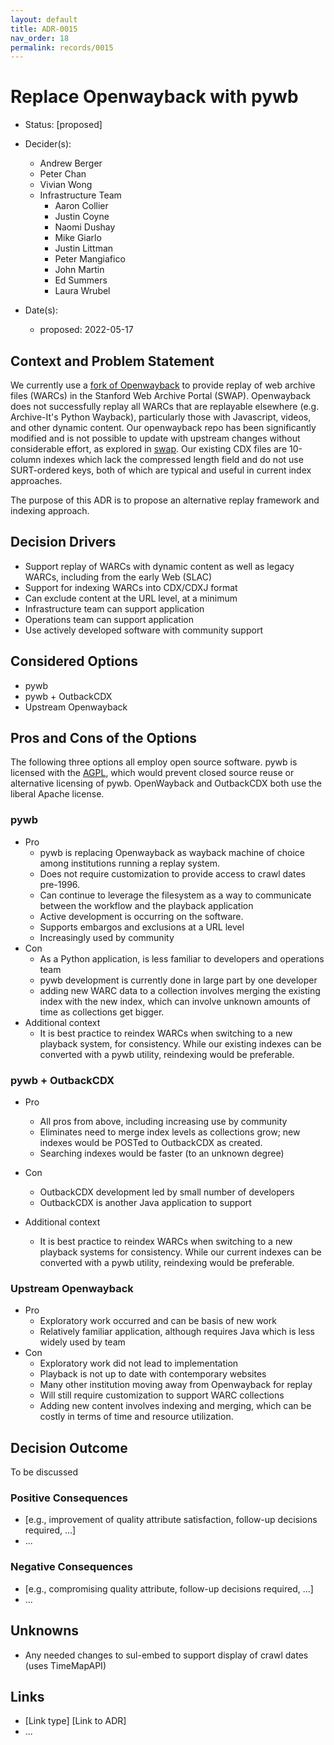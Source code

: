 ```yaml
---
layout: default
title: ADR-0015
nav_order: 18
permalink: records/0015
---
```

# Replace Openwayback with pywb

* Status: [proposed] <!-- required -->
* Decider(s): <!-- required -->
  * Andrew Berger
  * Peter Chan
  * Vivian Wong
  * Infrastructure Team
    * Aaron Collier
    * Justin Coyne
    * Naomi Dushay
    * Mike Giarlo
    * Justin Littman
    * Peter Mangiafico
    * John Martin
    * Ed Summers
    * Laura Wrubel

* Date(s): <!-- required -->
  * proposed: 2022-05-17

## Context and Problem Statement <!-- required -->

We currently use a [fork of Openwayback](https://github.com/sul-dlss/openwayback) to provide replay of web archive files (WARCs) in the Stanford Web Archive Portal (SWAP). Openwayback does not successfully replay all WARCs that are replayable elsewhere (e.g. Archive-It's Python Wayback), particularly those with Javascript, videos, and other dynamic content.  Our openwayback repo has been significantly modified and is not possible to update with upstream changes without considerable effort, as explored in [swap](https://github.com/sul-dlss/swap). Our existing CDX files are 10-column indexes which lack the compressed length field and do not use SURT-ordered keys, both of which are typical and useful in current index approaches. 

The purpose of this ADR is to propose an alternative replay framework and indexing approach.

## Decision Drivers <!-- optional -->

* Support replay of WARCs with dynamic content as well as legacy WARCs, including from the early Web (SLAC)
* Support for indexing WARCs into CDX/CDXJ format
* Can exclude content at the URL level, at a minimum
* Infrastructure team can support application
* Operations team can support application
* Use actively developed software with community support

## Considered Options <!-- required -->

* pywb
* pywb + OutbackCDX
* Upstream Openwayback 

## Pros and Cons of the Options

The following three options all employ open source software. pywb is licensed with the [AGPL](https://en.wikipedia.org/wiki/GNU_Affero_General_Public_License), which would prevent closed source reuse or alternative licensing of pywb. OpenWayback and OutbackCDX both use the liberal Apache license.

### pywb

* Pro
  * pywb is replacing Openwayback as wayback machine of choice among institutions running a replay system.
  * Does not require customization to provide access to crawl dates pre-1996. 
  * Can continue to leverage the filesystem as a way to communicate between the workflow and the playback application
  * Active development is occurring on the software.
  * Supports embargos and exclusions at a URL level
  * Increasingly used by community
* Con
  * As a Python application, is less familiar to developers and operations team
  * pywb development is currently done in large part by one developer
  * adding new WARC data to a collection involves merging the existing index with the new index, which can involve unknown amounts of time as collections get bigger.
* Additional context
  * It is best practice to reindex WARCs when switching to a new playback system, for consistency. While our existing indexes can be converted with a pywb utility, reindexing would be preferable. 

### pywb + OutbackCDX
* Pro
  * All pros from above, including increasing use by community
  * Eliminates need to merge index levels as collections grow; new indexes would be POSTed to OutbackCDX as created.
  * Searching indexes would be faster (to an unknown degree)

* Con  
  * OutbackCDX development led by small number of developers
  * OutbackCDX is another Java application to support

* Additional context
  * It is best practice to reindex WARCs when switching to a new playback systems for consistency. While our current indexes can be converted with a pywb utility, reindexing would be preferable. 

### Upstream Openwayback 
* Pro
  * Exploratory work occurred and can be basis of new work
  * Relatively familiar application, although requires Java which is less widely used by team
* Con
  * Exploratory work did not lead to implementation
  * Playback is not up to date with contemporary websites
  * Many other institution moving away from Openwayback for replay
  * Will still require customization to support WARC collections
  * Adding new content involves indexing and merging, which can be costly in terms of time and resource utilization.


## Decision Outcome <!-- required -->

To be discussed


### Positive Consequences <!-- optional -->

* [e.g., improvement of quality attribute satisfaction, follow-up decisions required, …]
* ...

### Negative Consequences <!-- optional -->

* [e.g., compromising quality attribute, follow-up decisions required, …]
* ...

## Unknowns

* Any needed changes to sul-embed to support display of crawl dates (uses TimeMapAPI)

## Links <!-- optional -->

* [Link type] [Link to ADR] <!-- example: Refined by [ADR-0005](0005-example.md) -->
* ... <!-- numbers of links can vary -->
